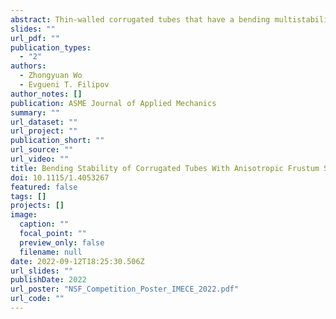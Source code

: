 ```yaml
---
abstract: Thin-walled corrugated tubes that have a bending multistability, such as the bendy straw, allow for variable orientations over the tube length. Compared to the long history of corrugated tubes in practical applications, the mechanics of the bending stability and how it is affected by the cross sections and other geometric parameters remain unknown. To explore the geometry-driven bending stabilities, we used several tools, including a reduced-order simulation package, a simplified linkage model, and physical prototypes. We found the bending stability of a circular two-unit corrugated tube is dependent on the longitudinal geometry and the stiffness of the crease lines that connect separate frusta. Thinner shells, steeper cones, and weaker creases are required to achieve bending bi-stability. We then explored how the bending stability changes as the cross section becomes elongated or distorted with concavity. We found the bending bi-stability is favored by deep and convex cross sections, while wider cross sections with a large concavity remain mono-stable. The different geometries influence the amounts of stretching and bending energy associated with bending the tube. The stretching energy has a bi-stable profile and can allow for a stable bent configuration, but it is counteracted by the bending energy which increases monotonically. The findings from this work can enable informed design of corrugated tube systems with desired bending stability behavior.
slides: ""
url_pdf: ""
publication_types:
  - "2"
authors:
  - Zhongyuan Wo
  - Evgueni T. Filipov
author_notes: []
publication: ASME Journal of Applied Mechanics
summary: ""
url_dataset: ""
url_project: ""
publication_short: ""
url_source: ""
url_video: ""
title: Bending Stability of Corrugated Tubes With Anisotropic Frustum Shells
doi: 10.1115/1.4053267
featured: false
tags: []
projects: []
image:
  caption: ""
  focal_point: ""
  preview_only: false
  filename: null
date: 2022-09-12T18:25:30.506Z
url_slides: ""
publishDate: 2022
url_poster: "NSF_Competition_Poster_IMECE_2022.pdf"
url_code: ""
---
```

